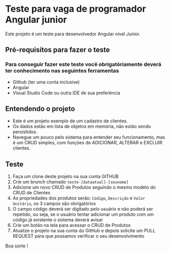 # Teste para vaga de programador Angular junior

Este projeto é um teste para desenvolvedor Angular nível Junior.

## Pré-requisitos para fazer o teste

### Para conseguir fazer este teste você obrigatóriamente deverá ter conhecimento nas seguintes ferramentas

- Github (ter uma conta inclusive)
- Angular
- Visual Studio Code ou outra IDE de sua preferência


## Entendendo o projeto

- Este é um projeto exemplo de um cadastro de clientes.
- Os dados estão em lista de objetos em memória, não estão sendo persistidos.
- Navegue um pouco pelo sistema para entender seu funcionamento, mas é um CRUD simples, com funções de ADICIONAR, ALTERAR e EXCLUIR clientes.

## Teste

1. Faça um clone deste projeto na sua conta GITHUB
2. Crie um brunch chamado `teste-[dataatual]-[seunome]`
3. Adicione um novo CRUD de Produtos seguindo o mesmo modelo do CRUD de Clientes
4. As propriedades dos produtos serão: `Código`, `Descrição` e `Valor Unitário`, os 3 campos são obrigatórios
5. O campo código deverá ser digitado pelo usuário e não poderá ser repetido, ou seja, se o usuário tentar adicionar um produto com um código já existente o sistema deverá avisar
6. Crie um botão na tela para acessar o CRUD de Produtos
7. Atualize o projeto na sua conta do GitHub e depois solicite um PULL REQUEST para que possamos verificar o seu desenvolvimento

Boa sorte !
